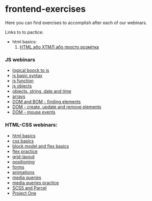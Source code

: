 # frontend-exercises

Here you can find exercises to accomplish after each of our webinars.

Links to to pactice:

- html basics:
  1. [HTML або ХТМЛ або просто розмітка](html-basics/practice-1.md)

### JS webinars

- [logical boock to js](webinars-code/JS/02--logical-blocks-to-js)
- [js basic syntax](webinars-code/JS/03--js-basics-practice/)
- [js function](webinars-code/JS/04--js-functions/)
- [js objects](webinars-code/JS/05--objects/)
- [objects, string, date and time](webinars-code/JS/06--objects-string-date/)
- [arrays](webinars-code/JS/07--arrays/)
- [DOM and BOM - finding elements](webinars-code/JS/08--dom-and-bom/)
- [DOM - create, update and remove elements](webinars-code/JS/09--dom-create-delete/)
- [DOM - mouse events](webinars-code/JS/10--mouse-events/)

### HTML-CSS webinars:

- [html basics](webinars-code/HTML-CSS/01--html-basics)
- [css basics](webinars-code/HTML-CSS/02--css-basics/)
- [block model and flex basics](webinars-code/HTML-CSS/4--block-model_flex-basics/)
- [flex practice](webinars-code/HTML-CSS/05--flex-practice/)
- [grid-layout](webinars-code/HTML-CSS/06--grid-layout/)
- [positioning](webinars-code/HTML-CSS/07--positioning/)
- [forms](webinars-code/HTML-CSS/08--forms/)
- [animations](webinars-code/HTML-CSS/09--animations/)
- [media queries](webinars-code/HTML-CSS/10--media-queries/)
- [media queries practice](webinars-codeHTML-CSS//11--media-queries-practice/)
- [SCSS and Parcel](webinars-code/HTML-CSS/12--scss-parcel/)
- [Project One](webinars-code/HTML-CSS/13--first-project/)
